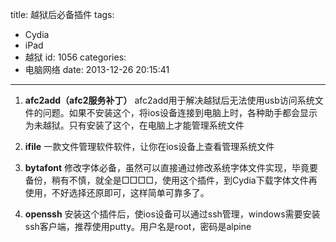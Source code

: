 title: 越狱后必备插件
tags:
  - Cydia
  - iPad
  - 越狱
id: 1056
categories:
  - 电脑网络
date: 2013-12-26 20:15:41
---

1.  **afc2add（afc2服务补丁）**
afc2add用于解决越狱后无法使用usb访问系统文件的问题。如果不安装这个，将ios设备连接到电脑上时，各种助手都会显示为未越狱。只有安装了这个，在电脑上才能管理系统文件

1.  **ifile**
一款文件管理软件软件，让你在ios设备上查看管理系统文件

1.  **bytafont**
修改字体必备，虽然可以直接通过修改系统字体文件实现，毕竟要备份，稍有不慎，就全是□□□□，使用这个插件，到Cydia下载字体文件再使用，不好选择还原即可，这样简单可靠多了。

1.  **openssh**
安装这个插件后，使ios设备可以通过ssh管理，windows需要安装ssh客户端，推荐使用putty。用户名是root，密码是alpine
